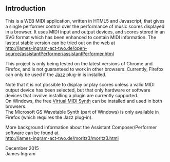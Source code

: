 
Introduction
------------
This is a WEB MIDI application, written in HTML5 and Javascript, that gives a single performer control over the performance of music scores displayed in a browser. It uses MIDI input and output devices, and scores stored in an SVG format which has been enhanced to contain MIDI information. The lastest stable version can be tried out on the web at<br />
http://james-ingram-act-two.de/open-source/assistantPerformer/assistantPerformer.html

This project is only being tested on the latest versions of Chrome and Firefox, and is not guaranteed to work in other browsers. Currently, Firefox can only be used if the <a href="http://jazz-soft.net">Jazz</a> plug-in is installed.<br />

Note that it is not possible to display or play scores unless a valid MIDI output device has been selected, but that only hardware or software devices that involve installing a plugin are currently supported.<br />
On Windows, the free [Virtual MIDI Synth](http://coolsoft.altervista.org/en/virtualmidisynth) can be installed and used in both browsers.<br />
The Microsoft GS Wavetable Synth (part of Windows) is only available in Firefox (which requires the Jazz plug-in).

More background information about the Assistant Composer/Performer software can be found at<br /> http://james-ingram-act-two.de/moritz3/moritz3.html

December 2015<br />
James Ingram
